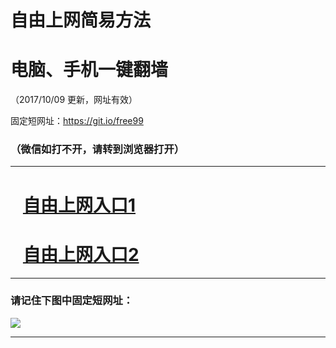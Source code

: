 ﻿# 自由上网简易方法

# 电脑、手机一键翻墙

（2017/10/09 更新，网址有效）

固定短网址：https://git.io/free99

### （微信如打不开，请转到浏览器打开）


***





# &nbsp;&nbsp; <a href="http://ft323319842.fwq-tz-1001.info/fwqtz01.html?t=100900112191 " target="_blank">自由上网入口1</a>
# &nbsp;&nbsp; <a href="http://ft30412511.fwq-tz-1002.info/fwqtz02.html?t=10090015243 " target="_blank">自由上网入口2</a>
***

### 请记住下图中固定短网址：

<img src="https://s3-us-west-2.amazonaws.com/fwq-1001/yjfq-20170905okok.png" /> 


***

